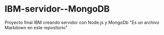 # IBM-servidor--MongoDB
Proyecto final IBM creando servidor con Node.js y MongoDb
"Es un archivo Markdown en este repositorio"
